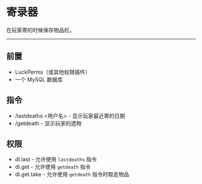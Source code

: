 # 寄录器

在玩家寄的时候保存物品栏。

---

## 前置
- LuckPerms（或其他权限插件）
- 一个 MySQL 数据库

## 指令
- /lastdeaths <用户名> - 显示玩家最近寄的日期
- /getdeath <id> - 显示玩家的遗物

## 权限
- dl.last - 允许使用 `lastdeaths` 指令
- dl.get - 允许使用 `getdeath` 指令
- dl.get.take - 允许使用 `getdeath` 指令时取走物品